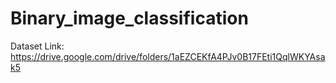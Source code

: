 # Binary_image_classification

Dataset Link: https://drive.google.com/drive/folders/1aEZCEKfA4PJv0B17FEti1QqlWKYAsak5
